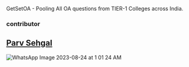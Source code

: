 GetSetOA - Pooling All OA questions from TIER-1 Colleges across India.

### contributor

## [Parv Sehgal](https://github.com/parvsehgal)
![WhatsApp Image 2023-08-24 at 1 01 24 AM](https://github.com/piyushhhxyz/GetSet-OA/assets/111758968/eb66f1ac-8597-4748-aaf8-992f3a699b76)
